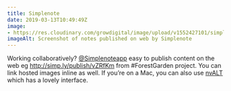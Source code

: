 ```yaml
---
title: Simplenote
date: 2019-03-13T10:49:49Z
image: 
- https://res.cloudinary.com/growdigital/image/upload/v1552427101/simplenote-190312.png
imageAlt: Screenshot of notes published on web by Simplenote
---
```


Working collaboratively? [@Simplenoteapp](https://mobile.twitter.com/Simplenoteapp) easy to publish content on the web eg <http://simp.ly/publish/vZRfKm> from #ForestGarden project. You can link hosted images inline as well. If you’re on a Mac, you can also use [nvALT](http://www.brettterpstra.com/projects/nvalt) which has a lovely interface.
